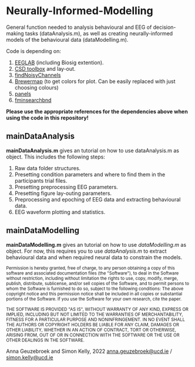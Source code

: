 # Neurally-Informed-Modelling
General function needed to analysis behavioural and EEG of decision-making tasks (dataAnalysis.m), as well as creating neurally-informed models of the behavioural data (dataModelling.m). 

Code is depending on:
  1) [EEGLAB](https://eeglab.org/others/How_to_download_EEGLAB.html) (including Biosig extention).
  2) [CSD toolbox](https://psychophysiology.cpmc.columbia.edu/software/csdtoolbox/) and lay-out.
  3) [findNoisyChannels](https://github.com/VisLab/EEG-Clean-Tools)
  4) [Brewermap](https://github.com/DrosteEffect/BrewerMap) (to get colors for plot. Can be easily replaced with just choosing colours)
  5) [panels](https://nl.mathworks.com/matlabcentral/fileexchange/20003-panel)
  6) [fminsearchbnd](https://nl.mathworks.com/matlabcentral/fileexchange/8277-fminsearchbnd-fminsearchcon)
 
 **Please use the appropriate references for the dependencies above when using the code in this repository!** 
  
## mainDataAnalysis
**mainDataAnalysis.m** gives an tutorial on how to use dataAnalysis.m as object. This includes the following steps:
1) Raw data folder structures.
2) Presetting condition parameters and where to find them in the participants trial files.
3) Presetting preprocessing EEG parameters.
4) Presetting figure lay-outing parameters.
5) Preprocessing and epoching of EEG data and extracting behavioural data.
6) EEG waveform plotting and statistics. 

## mainDataModelling
**mainDataModelling.m** gives an tutorial on how to use *dataModelling.m* as object. For now, this requires you to use *dataAnalysis.m* to
extract behavioural data and when required neural data to constrain the models. 


<sub>Permission is hereby granted, free of charge, to any person obtaining a copy of this software and associated documentation files (the "Software"), to deal in the Software without restriction, including without limitation the rights to use, copy, modify, merge, publish, distribute, sublicense, and/or sell copies of the Software, and to permit persons to whom the Software is furnished to do so, subject to the following conditions: The above copyright notice and this permission notice shall be included in all copies or substantial portions of the Software. If you use the Software for your own research, cite the paper.</sub>

<sub>THE SOFTWARE IS PROVIDED "AS IS", WITHOUT WARRANTY OF ANY KIND, EXPRESS OR IMPLIED, INCLUDING BUT NOT LIMITED TO THE WARRANTIES OF MERCHANTABILITY, FITNESS FOR A PARTICULAR PURPOSE AND NONINFRINGEMENT. IN NO EVENT SHALL THE AUTHORS OR COPYRIGHT HOLDERS BE LIABLE FOR ANY CLAIM, DAMAGES OR OTHER LIABILITY, WHETHER IN AN ACTION OF CONTRACT, TORT OR OTHERWISE, ARISING FROM, OUT OF OR IN CONNECTION WITH THE SOFTWARE OR THE USE OR OTHER DEALINGS IN THE SOFTWARE.</sub>

Anna Geuzebroek and Simon Kelly, 2022 anna.geuzebroek@ucd.ie / simon.kelly@ucd.ie
